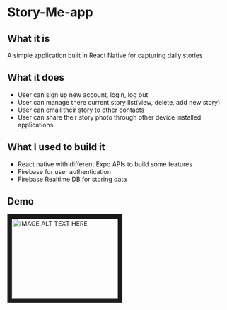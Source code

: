 # Story-Me-app
## What it is
A simple application built in React Native for capturing daily stories
## What it does
 - User can sign up new account, login, log out
 - User can manage there current story list(view, delete, add new story)
 - User can email their story to other contacts
 - User can share their story photo through other device installed applications. 
## What I used to build it
 - React native with different Expo APIs to build some features
 - Firebase for user authentication
 - Firebase Realtime DB for storing data
## Demo
<a href="http://www.youtube.com/watch?feature=player_embedded&v=0TpqBwTKNuQ
" target="_blank"><img src="http://img.youtube.com/vi/0TpqBwTKNuQ/0.jpg" 
alt="IMAGE ALT TEXT HERE" width="240" height="180" border="10" /></a>


